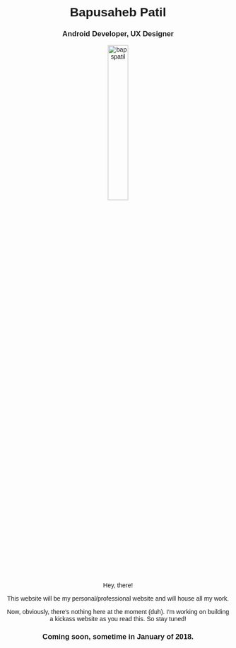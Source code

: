 <link href="https://fonts.googleapis.com/css?family=Exo+2" rel="stylesheet">
<link href="https://use.fontawesome.com/releases/v5.0.1/css/all.css" rel="stylesheet">

<h1 style="text-align:center; font-family: 'Exo 2', arial;">Bapusaheb Patil</h1>
<h3 style="text-align:center; font-family: 'Exo 2', arial;">Android Developer, UX Designer</h3>

<p style="text-align:center; font-family: 'Exo 2', arial;"><img src="https://raw.githubusercontent.com/bapspatil/bapspatil.github.io/master/me5.png" alt="bapspatil" align="center" width="30%" height="30%" link="#000000"></p>

<div style="text-align:center;">
            <a href="play.google.com/store/apps/dev?id=7368032842071222295"><i class="fab fa-google-play" style="font-size:40px;"></i></a>
            <a href="https://www.linkedin.com/in/bapspatil/" style="color:#000000"><i class="fab fa-linkedin" style="font-size:40px;"></i></a>
            <a href="https://www.github.com/bapspatil"><i class="fab fa-github" style="font-size:40px;"></i></a>
            <a href="https://medium.com/@bapspatil"><i class="fab fa-medium" style="font-size:40px;"></i></a>
            <a href="https://www.twitter.com/baps_patil"><i class="fab fa-twitter" style="font-size:40px;"></i></a>
            <a href="https://www.pinterest.com/in/bapspatil/android"><i class="fab fa-pinterest" style="font-size:40px;"></i></a>
            <a href="https://www.instagram.com/bapspatil"><i class="fab fa-instagram" style="font-size:40px;"></i></a>
</div>
<br/>

<p style="text-align:center; font-family: 'Exo 2', arial;">Hey, there!</p>
<p style="text-align:center; font-family: 'Exo 2', arial;">This website will be my personal/professional website and will house all my work.</p>

<p style="text-align:center; font-family: 'Exo 2', arial;">Now, obviously, there's nothing here at the moment (duh). I'm working on building a kickass website as you read this. So stay tuned!</p>

<h3 style="text-align:center; font-family: 'Exo 2', arial;">Coming soon, sometime in January of 2018.</h3>
